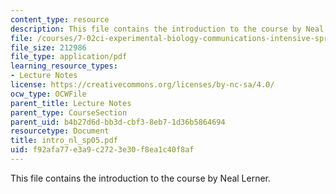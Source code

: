 ```yaml
---
content_type: resource
description: This file contains the introduction to the course by Neal Lerner.
file: /courses/7-02ci-experimental-biology-communications-intensive-spring-2005/f92afa77e3a9c2723e30f8ea1c40f8af_intro_nl_sp05.pdf
file_size: 212986
file_type: application/pdf
learning_resource_types:
- Lecture Notes
license: https://creativecommons.org/licenses/by-nc-sa/4.0/
ocw_type: OCWFile
parent_title: Lecture Notes
parent_type: CourseSection
parent_uid: b4b27d6d-bb3d-cbf3-8eb7-1d36b5864694
resourcetype: Document
title: intro_nl_sp05.pdf
uid: f92afa77-e3a9-c272-3e30-f8ea1c40f8af
---
```

This file contains the introduction to the course by Neal Lerner.